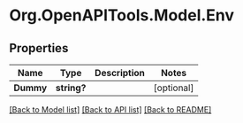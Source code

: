 # Org.OpenAPITools.Model.Env

## Properties

Name | Type | Description | Notes
------------ | ------------- | ------------- | -------------
**Dummy** | **string?** |  | [optional] 

[[Back to Model list]](../README.md#documentation-for-models) [[Back to API list]](../README.md#documentation-for-api-endpoints) [[Back to README]](../README.md)

